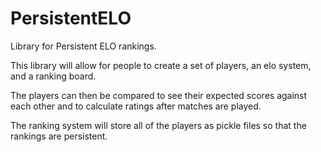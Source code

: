 # PersistentELO

Library for Persistent ELO rankings. 

This library will allow for people to create a set of players, an elo system, and a ranking board. 

The players can then be compared to see their expected scores against each other and to calculate ratings after matches are played. 

The ranking system will store all of the players as pickle files so that the rankings are persistent.
